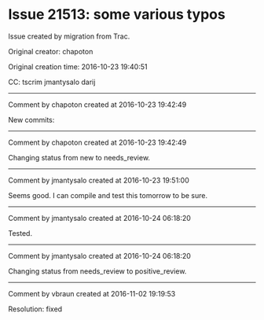 # Issue 21513: some various typos

Issue created by migration from Trac.

Original creator: chapoton

Original creation time: 2016-10-23 19:40:51

CC:  tscrim jmantysalo darij




---

Comment by chapoton created at 2016-10-23 19:42:49

New commits:


---

Comment by chapoton created at 2016-10-23 19:42:49

Changing status from new to needs_review.


---

Comment by jmantysalo created at 2016-10-23 19:51:00

Seems good. I can compile and test this tomorrow to be sure.


---

Comment by jmantysalo created at 2016-10-24 06:18:20

Tested.


---

Comment by jmantysalo created at 2016-10-24 06:18:20

Changing status from needs_review to positive_review.


---

Comment by vbraun created at 2016-11-02 19:19:53

Resolution: fixed
